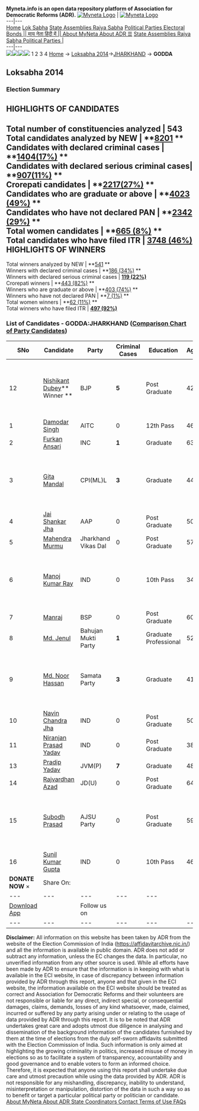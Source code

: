 **Myneta.info is an open data repository platform of Association for Democratic Reforms (ADR).**
[![Myneta Logo](https://www.myneta.info/lib/img/myneta-logo.png)](https://www.myneta.info/) | [![Myneta Logo](https://www.myneta.info/lib/img/adr-logo.png)](https://adrindia.org)  
---|---  
[Home](https://www.myneta.info/) [Lok Sabha](https://www.myneta.info/#ls "Lok Sabha") [ State Assemblies ](https://www.myneta.info/#sa "State Assemblies") [Rajya Sabha](https://www.myneta.info/#rs "Rajya Sabha") [Political Parties ](https://www.myneta.info/party "Political Parties") [ Electoral Bonds ](https://www.myneta.info/electoral_bonds "Electoral Bonds") [ || माय नेता हिंदी में || ](https://translate.google.co.in/translate?prev=hp&hl=en&js=y&u=www.myneta.info&sl=en&tl=hi&history_state0=) [ About MyNeta ](https://adrindia.org/content/about-myneta) [ About ADR ](https://adrindia.org/about-adr/who-we-are) [☰](javascript:void\(0\))
[ State Assemblies ](https://www.myneta.info/#sa "State Assemblies") [ Rajya Sabha ](https://www.myneta.info/#rs "Rajya Sabha") [ Political Parties ](https://www.myneta.info/party "Political Parties")
|   
---|---  
![](https://www.myneta.info/lib/img/banner/banner-1.png)![](https://www.myneta.info/lib/img/banner/banner-2.png)![](https://www.myneta.info/lib/img/banner/banner-3.png)![](https://www.myneta.info/lib/img/banner/banner-4.png)
1  2  3  4 
[Home](https://www.myneta.info/) → [Loksabha 2014](https://www.myneta.info/ls2014/)→[JHARKHAND](https://www.myneta.info/ls2014/index.php?action=show_constituencies&state_id=27) → **GODDA**
### 
## Loksabha 2014
###  Election Summary 
HIGHLIGHTS OF CANDIDATES  
---  
Total number of constituencies analyzed |  543   
Total candidates analyzed by NEW | **[8201](https://www.myneta.info/ls2014/index.php?action=summary&subAction=candidates_analyzed&sort=candidate#summary) **  
Candidates with declared criminal cases | **[1404(17%)](https://www.myneta.info/ls2014/index.php?action=summary&subAction=crime&sort=candidate#summary) **  
Candidates with declared serious criminal cases| **[907(11%)](https://www.myneta.info/ls2014/index.php?action=summary&subAction=serious_crime&sort=candidate#summary) **  
Crorepati candidates | **[2217(27%)](https://www.myneta.info/ls2014/index.php?action=summary&subAction=crorepati&sort=candidate#summary) **  
Candidates who are graduate or above | **[4023 (49%)](https://www.myneta.info/ls2014/index.php?action=summary&subAction=education&sort=candidate#summary) **  
Candidates who have not declared PAN | **[2342 (29%)](https://www.myneta.info/ls2014/index.php?action=summary&subAction=without_pan&sort=candidate#summary) **  
Total women candidates | **[665 (8%)](https://www.myneta.info/ls2014/index.php?action=summary&subAction=women_candidate&sort=candidate#summary) **  
Total candidates who have filed ITR | [**3748 (46%)**](https://www.myneta.info/ls2014/index.php?action=summary&subAction=filed_itr&sort=candidate#summary)  
HIGHLIGHTS OF WINNERS  
---  
Total winners analyzed by NEW | **[541](https://www.myneta.info/ls2014/index.php?action=summary&subAction=winner_analyzed&sort=candidate#summary) **  
Winners with declared criminal cases | **[186 (34%)](https://www.myneta.info/ls2014/index.php?action=summary&subAction=winner_crime&sort=candidate#summary) **  
Winners with declared serious criminal cases | **[119 (22%)](https://www.myneta.info/ls2014/index.php?action=summary&subAction=winner_serious_crime&sort=candidate#summary)**  
Crorepati winners | **[443 (82%)](https://www.myneta.info/ls2014/index.php?action=summary&subAction=winner_crorepati&sort=candidate#summary) **  
Winners who are graduate or above | **[403 (74%)](https://www.myneta.info/ls2014/index.php?action=summary&subAction=winner_education&sort=candidate#summary) **  
Winners who have not declared PAN | **[7 (1%)](https://www.myneta.info/ls2014/index.php?action=summary&subAction=winner_without_pan&sort=candidate#summary) **  
Total women winners | **[62 (11%)](https://www.myneta.info/ls2014/index.php?action=summary&subAction=winner_women&sort=candidate#summary) **  
Total winners who have filed ITR | [**497 (92%)**](https://www.myneta.info/ls2014/index.php?action=summary&subAction=winner_filed_itr&sort=candidate#summary)  
### List of Candidates - GODDA:JHARKHAND ([Comparison Chart of Party Candidates](https://www.myneta.info/ls2014/comparisonchart.php?constituency_id=259))
SNo | Candidate| Party| Criminal Cases| Education| Age| Total Assets| Liabilities  
---|---|---|---|---|---|---|---  
12  | [Nishikant Dubey](https://www.myneta.info/ls2014/candidate.php?candidate_id=4164)** Winner ** | BJP | **5** | Post Graduate| 42 | ![](https://myneta.info/image_v2.php?myneta_folder=ls2014&candidate_id=4164&col=ta) | ![](https://myneta.info/image_v2.php?myneta_folder=ls2014&candidate_id=4164&col=lia)  
1  | [Damodar Singh](https://www.myneta.info/ls2014/candidate.php?candidate_id=4167) | AITC | 0 | 12th Pass| 46 | Rs 38,02,143 ~ 38 Lacs+ | Rs 1,00,000 ~ 1 Lacs+  
2  | [Furkan Ansari](https://www.myneta.info/ls2014/candidate.php?candidate_id=4165) | INC | **1** | Graduate| 63 | Rs 2,13,32,923 ~ 2 Crore+ | Rs 10,40,000 ~ 10 Lacs+  
3  | [Gita Mandal](https://www.myneta.info/ls2014/candidate.php?candidate_id=4166) | CPI(ML)L | **3** | Graduate| 44 | ![](https://myneta.info/image_v2.php?myneta_folder=ls2014&candidate_id=4166&col=ta) | ![](https://myneta.info/image_v2.php?myneta_folder=ls2014&candidate_id=4166&col=lia)  
4  | [Jai Shankar Jha](https://www.myneta.info/ls2014/candidate.php?candidate_id=4739) | AAP | 0 | Post Graduate| 50 | Rs 28,90,000 ~ 28 Lacs+ | Rs 1,87,000 ~ 1 Lacs+  
5  | [Mahendra Murmu](https://www.myneta.info/ls2014/candidate.php?candidate_id=4737) | Jharkhand Vikas Dal | 0 | Post Graduate| 57 | Rs 16,58,000 ~ 16 Lacs+ | Rs 0 ~   
6  | [Manoj Kumar Ray](https://www.myneta.info/ls2014/candidate.php?candidate_id=4740) | IND | 0 | 10th Pass| 34 | ![](https://myneta.info/image_v2.php?myneta_folder=ls2014&candidate_id=4740&col=ta) | ![](https://myneta.info/image_v2.php?myneta_folder=ls2014&candidate_id=4740&col=lia)  
7  | [Manraj](https://www.myneta.info/ls2014/candidate.php?candidate_id=4732) | BSP | 0 | Post Graduate| 60 | Rs 2,20,84,558 ~ 2 Crore+ | Rs 0 ~   
8  | [Md. Jenul](https://www.myneta.info/ls2014/candidate.php?candidate_id=4738) | Bahujan Mukti Party | **1** | Graduate Professional| 52 | Rs 32,80,000 ~ 32 Lacs+ | Rs 0 ~   
9  | [Md. Noor Hassan](https://www.myneta.info/ls2014/candidate.php?candidate_id=4741) | Samata Party | **3** | Graduate| 41 | ![](https://myneta.info/image_v2.php?myneta_folder=ls2014&candidate_id=4741&col=ta) | ![](https://myneta.info/image_v2.php?myneta_folder=ls2014&candidate_id=4741&col=lia)  
10  | [Navin Chandra Jha](https://www.myneta.info/ls2014/candidate.php?candidate_id=4742) | IND | 0 | Post Graduate| 50 | Rs 9,58,900 ~ 9 Lacs+ | Rs 0 ~   
11  | [Niranjan Prasad Yadav](https://www.myneta.info/ls2014/candidate.php?candidate_id=4734) | IND | 0 | Post Graduate| 38 | Rs 10,15,032 ~ 10 Lacs+ | Rs 1,05,000 ~ 1 Lacs+  
13  | [Pradip Yadav](https://www.myneta.info/ls2014/candidate.php?candidate_id=4736) | JVM(P) | **7** | Graduate| 48 | Rs 1,01,28,031 ~ 1 Crore+ | Rs 38,800 ~ 38 Thou+  
14  | [Rajvardhan Azad](https://www.myneta.info/ls2014/candidate.php?candidate_id=4733) | JD(U) | 0 | Post Graduate| 64 | Rs 2,60,48,342 ~ 2 Crore+ | Rs 0 ~   
15  | [Subodh Prasad](https://www.myneta.info/ls2014/candidate.php?candidate_id=4735) | AJSU Party | 0 | Post Graduate| 59 | ![](https://myneta.info/image_v2.php?myneta_folder=ls2014&candidate_id=4735&col=ta) | ![](https://myneta.info/image_v2.php?myneta_folder=ls2014&candidate_id=4735&col=lia)  
16  | [Sunil Kumar Gupta](https://www.myneta.info/ls2014/candidate.php?candidate_id=4731) | IND | 0 | 10th Pass| 46 | Rs 12,85,001 ~ 12 Lacs+ | Rs 0 ~   
|  **DONATE NOW** × |  Share On:  | [](https://api.whatsapp.com/send?text=https%3A%2F%2Fmyneta.info%2Fpunjab2022%2Findex.php%3Faction%3Dshow_constituencies%26state_id%3D19) | [](https://www.facebook.com/sharer/sharer.php?u=https%3A%2F%2Fmyneta.info%2Fpunjab2022%2Findex.php%3Faction%3Dshow_constituencies%26state_id%3D19) | [](https://twitter.com/share?url=https%3A%2F%2Fmyneta.info%2Fpunjab2022%2Findex.php%3Faction%3Dshow_constituencies%26state_id%3D19)  
---|---|---|---|---  
| [ Download App ](https://play.google.com/store/apps/details?id=com.webrosoft.myneta1&pcampaignid=pcampaignidMKT-Other-global-all-co-prtnr-py-PartBadge-Mar2515-1) | [](https://play.google.com/store/apps/details?id=com.webrosoft.myneta1&pcampaignid=pcampaignidMKT-Other-global-all-co-prtnr-py-PartBadge-Mar2515-1) |  Follow us on  | [](https://www.facebook.com/adrindia.org/) | [](https://twitter.com/adrspeaks) | [](https://groups.google.com/g/national-election-watch?hl=en&pli=1) | [](https://www.instagram.com/adrspeaks/) | [](https://www.youtube.com/user/adrspeaks) | [](https://sharechat.com/profile/adrspeaks)  
---|---|---|---|---|---|---|---|---  
**Disclaimer:** All information on this website has been taken by ADR from the website of the Election Commission of India (https://affidavitarchive.nic.in/) and all the information is available in public domain. ADR does not add or subtract any information, unless the EC changes the data. In particular, no unverified information from any other source is used. While all efforts have been made by ADR to ensure that the information is in keeping with what is available in the ECI website, in case of discrepancy between information provided by ADR through this report, anyone and that given in the ECI website, the information available on the ECI website should be treated as correct and Association for Democratic Reforms and their volunteers are not responsible or liable for any direct, indirect special, or consequential damages, claims, demands, losses of any kind whatsoever, made, claimed, incurred or suffered by any party arising under or relating to the usage of data provided by ADR through this report. It is to be noted that ADR undertakes great care and adopts utmost due diligence in analysing and dissemination of the background information of the candidates furnished by them at the time of elections from the duly self-sworn affidavits submitted with the Election Commission of India. Such information is only aimed at highlighting the growing criminality in politics, increased misuse of money in elections so as to facilitate a system of transparency, accountability and good governance and to enable voters to form an informed choice. Therefore, it is expected that anyone using this report shall undertake due care and utmost precaution while using the data provided by ADR. ADR is not responsible for any mishandling, discrepancy, inability to understand, misinterpretation or manipulation, distortion of the data in such a way so as to benefit or target a particular political party or politician or candidate. 
[ About MyNeta ](https://adrindia.org/content/about-myneta) [ About ADR ](https://adrindia.org/about-adr/who-we-are) [ State Coordinators ](https://adrindia.org/about-adr/state-coordinators) [ Contact ](https://adrindia.org/contact-us) [ Terms of Use ](https://adrindia.org/content/adr-terms-use) [ FAQs ](https://adrindia.org/content/faqs)

